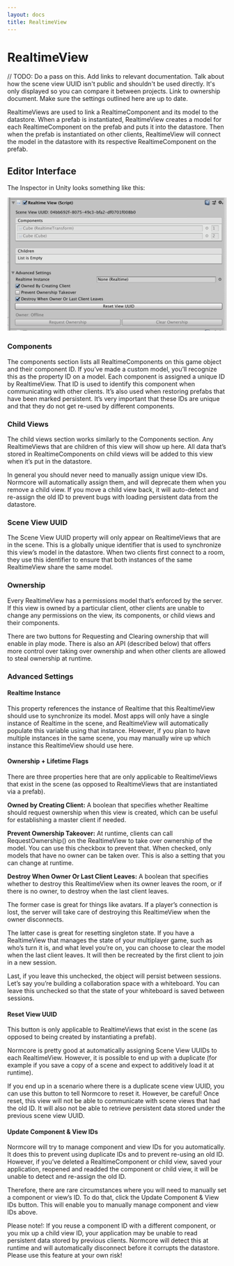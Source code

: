 ```yaml
---
layout: docs
title: RealtimeView
---
```

# RealtimeView

// TODO: Do a pass on this. Add links to relevant documentation. Talk about how the scene view UUID isn't public and shouldn't be used directly. It's only displayed so you can compare it between projects. Link to ownership document. Make sure the settings outlined here are up to date.

RealtimeViews are used to link a RealtimeComponent and its model to the datastore. When a prefab is instantiated, RealtimeView creates a model for each RealtimeComponent on the prefab and puts it into the datastore. Then when the prefab is instantiated on other clients, RealtimeView will connect the model in the datastore with its respective RealtimeComponent on the prefab.

## Editor Interface

The Inspector in Unity looks something like this:

![](./assets/realtimeview.png "The RealtimeView inspector in Unity, with the Advanced Settings expanded.")

### Components

The components section lists all RealtimeComponents on this game object and their component ID. If you’ve made a custom model, you’ll recognize this as the property ID on a model. Each component is assigned a unique ID by RealtimeView. That ID is used to identify this component when communicating with other clients. It’s also used when restoring prefabs that have been marked persistent. It’s very important that these IDs are unique and that they do not get re-used by different components.

### Child Views

The child views section works similarly to the Components section. Any RealtimeViews that are children of this view will show up here. All data that’s stored in RealtimeComponents on child views will be added to this view when it’s put in the datastore.

In general you should never need to manually assign unique view IDs. Normcore will automatically assign them, and will deprecate them when you remove a child view. If you move a child view back, it will auto-detect and re-assign the old ID to prevent bugs with loading persistent data from the datastore.

### Scene View UUID

The Scene View UUID property will only appear on RealtimeViews that are in the scene. This is a globally unique identifier that is used to synchronize this view’s model in the datastore. When two clients first connect to a room, they use this identifier to ensure that both instances of the same RealtimeView share the same model.

### Ownership

Every RealtimeView has a permissions model that’s enforced by the server. If this view is owned by a particular client, other clients are unable to change any permissions on the view, its components, or child views and their components.

There are two buttons for Requesting and Clearing ownership that will enable in play mode. There is also an API (described below) that offers more control over taking over ownership and when other clients are allowed to steal ownership at runtime.

### Advanced Settings

#### Realtime Instance

This property references the instance of Realtime that this RealtimeView should use to synchronize its model. Most apps will only have a single instance of Realtime in the scene, and RealtimeView will automatically populate this variable using that instance. However, if you plan to have multiple instances in the same scene, you may manually wire up which instance this RealtimeView should use here.

#### Ownership + Lifetime Flags

There are three properties here that are only applicable to RealtimeViews that exist in the scene (as opposed to RealtimeViews that are instantiated via a prefab).

**Owned by Creating Client:** A boolean that specifies whether Realtime should request ownership when this view is created, which can be useful for establishing a master client if needed.

**Prevent Ownership Takeover:** At runtime, clients can call RequestOwnership() on the RealtimeView to take over ownership of the model. You can use this checkbox to prevent that. When checked, only models that have no owner can be taken over. This is also a setting that you can change at runtime.

**Destroy When Owner Or Last Client Leaves:** A boolean that specifies whether to destroy this RealtimeView when its owner leaves the room, or if there is no owner, to destroy when the last client leaves.

The former case is great for things like avatars. If a player’s connection is lost, the server will take care of destroying this RealtimeView when the owner disconnects.

The latter case is great for resetting singleton state. If you have a RealtimeView that manages the state of your multiplayer game, such as who’s turn it is, and what level you’re on, you can choose to clear the model when the last client leaves. It will then be recreated by the first client to join in a new session.

Last, if you leave this unchecked, the object will persist between sessions. Let’s say you’re building a collaboration space with a whiteboard. You can leave this unchecked so that the state of your whiteboard is saved between sessions.

#### Reset View UUID

This button is only applicable to RealtimeViews that exist in the scene (as opposed to being created by instantiating a prefab).

Normcore is pretty good at automatically assigning Scene View UUIDs to each RealtimeView. However, it is possible to end up with a duplicate (for example if you save a copy of a scene and expect to additively load it at runtime).

If you end up in a scenario where there is a duplicate scene view UUID, you can use this button to tell Normcore to reset it. However, be careful! Once reset, this view will not be able to communicate with scene views that had the old ID. It will also not be able to retrieve persistent data stored under the previous scene view UUID.

#### Update Component & View IDs

Normcore will try to manage component and view IDs for you automatically. It does this to prevent using duplicate IDs and to prevent re-using an old ID. However, if you’ve deleted a RealtimeComponent or child view, saved your application, reopened and readded the component or child view, it will be unable to detect and re-assign the old ID.

Therefore, there are rare circumstances where you will need to manually set a component or view’s ID. To do that, click the Update Component & View IDs button. This will enable you to manually manage component and view IDs above.

Please note!: If you reuse a component ID with a different component, or you mix up a child view ID, your application may be unable to read persistent data stored by previous clients. Normcore will detect this at runtime and will automatically disconnect before it corrupts the datastore. Please use this feature at your own risk!
